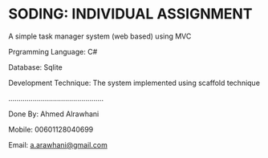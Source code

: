 # SODING: INDIVIDUAL ASSIGNMENT
A simple task manager system (web based) using MVC

Prgramming Language: C#

Database: Sqlite

Development Technique: The system implemented using scaffold technique

...............................................

Done By: Ahmed Alrawhani

Mobile: 00601128040699

Email: a.arawhani@gmail.com

